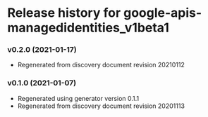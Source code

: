 # Release history for google-apis-managedidentities_v1beta1

### v0.2.0 (2021-01-17)

* Regenerated from discovery document revision 20210112

### v0.1.0 (2021-01-07)

* Regenerated using generator version 0.1.1
* Regenerated from discovery document revision 20201113

